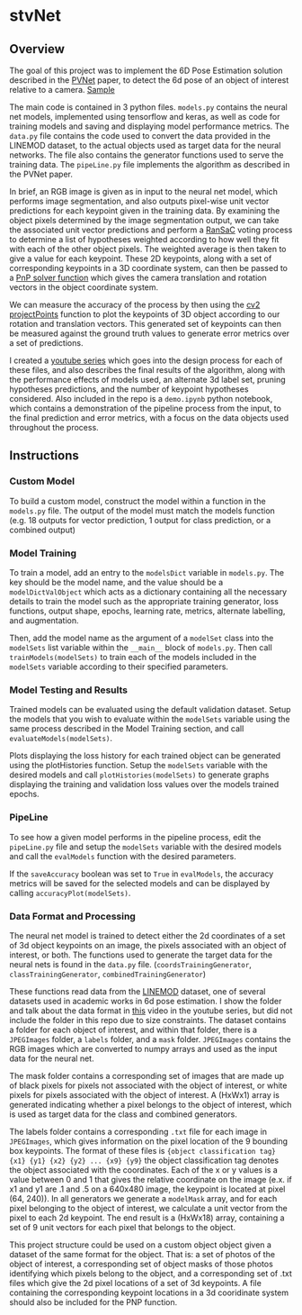 # stvNet

## Overview

The goal of this project was to implement the 6D Pose Estimation solution described in the [PVNet](https://arxiv.org/abs/1812.11788) paper, to detect the 6d pose of an object of interest relative to a camera. [Sample](https://github.com/sgawalsh/stvNet/blob/master/savedImages/uNet_classes_x_stvNet_new_coords_alt%20-%200_ratioPruning.jpg)

The main code is contained in 3 python files. ```models.py``` contains the neural net models, implemented using tensorflow and keras, as well as code for training models and saving and displaying model performance metrics. The ```data.py``` file contains the code used to convert the data provided in the LINEMOD dataset, to the actual objects used as target data for the neural networks. The file also contains the generator functions used to serve the training data. The ```pipeLine.py``` file implements the algorithm as described in the PVNet paper.

In brief, an RGB image is given as in input to the neural net model, which performs image segmentation, and also outputs pixel-wise unit vector predictions for each keypoint given in the training data. By examining the object pixels determined by the image segmentation output, we can take the associated unit vector predictions and perform a [RanSaC](https://en.wikipedia.org/wiki/Random_sample_consensus) voting process to determine a list of hypotheses weighted according to how well they fit with each of the other object pixels. The weighted average is then taken to give a value for each keypoint. These 2D keypoints, along with a set of corresponding keypoints in a 3D coordinate system, can then be passed to a [PnP solver function](https://docs.opencv.org/2.4/modules/calib3d/doc/camera_calibration_and_3d_reconstruction.html#solvepnp) which gives the camera translation and rotation vectors in the object coordinate system.

We can measure the accuracy of the process by then using the [cv2 projectPoints](https://docs.opencv.org/2.4/modules/calib3d/doc/camera_calibration_and_3d_reconstruction.html#projectpoints) function to plot the keypoints of 3D object according to our rotation and translation vectors. This generated set of keypoints can then be measured against the ground truth values to generate error metrics over a set of predictions.

I created a [youtube series](https://www.youtube.com/playlist?list=PL3om9a5CvNUl-ZUvZLS8z66uc0qOxIEqj) which goes into the design process for each of these files, and also describes the final results of the algorithm, along with the performance effects of models used, an alternate 3d label set, pruning hypotheses predictions, and the number of keypoint hypotheses considered. Also included in the repo is a ```demo.ipynb``` python notebook, which contains a demonstration of the pipeline process from the input, to the final prediction and error metrics, with a focus on the data objects used throughout the process.

## Instructions

### Custom Model

To build a custom model, construct the model within a function in the ```models.py``` file. The output of the model must match the models function (e.g. 18 outputs for vector prediction, 1 output for class prediction, or a combined output)

### Model Training

To train a model, add an entry to the ```modelsDict``` variable in ```models.py```. The key should be the model name, and the value should be a ```modelDictValObject``` which acts as a dictionary containing all the necessary details to train the model such as the appropriate training generator, loss functions, output shape, epochs, learning rate, metrics, alternate labelling, and augmentation.

Then, add the model name as the argument of a ```modelSet``` class into the ```modelSets``` list variable within the ```__main__``` block of ```models.py```. Then call ```	trainModels(modelSets)``` to train each of the models included in the ```modelSets``` variable according to their specified parameters.

### Model Testing and Results

Trained models can be evaluated using the default validation dataset. Setup the models that you wish to evaluate within the ```modelSets``` variable using the same process described in the Model Training section, and call ```evaluateModels(modelSets)```.

Plots displaying the loss history for each trained object can be generated using the plotHistories function. Setup the ```modelSets``` variable with the desired models and call ```plotHistories(modelSets)``` to generate graphs displaying the training and validation loss values over the models trained epochs.

### PipeLine

To see how a given model performs in the pipeline process, edit the ```pipeLine.py``` file and setup the ```modelSets``` variable with the desired models and call the ```evalModels``` function with the desired parameters.

If the ```saveAccuracy``` boolean was set to ```True``` in ```evalModels```, the accuracy metrics will be saved for the selected models and can be displayed by calling ```accuracyPlot(modelSets)```.

### Data Format and Processing

The neural net model is trained to detect either the 2d coordinates of a set of 3d object keypoints on an image, the pixels associated with an object of interest, or both. The functions used to generate the target data for the neural nets is found in the `data.py` file. (`coordsTrainingGenerator`, `classTrainingGenerator`, `combinedTrainingGenerator`)

These functions read data from the [LINEMOD](https://zjueducn-my.sharepoint.com/:u:/g/personal/pengsida_zju_edu_cn/EXK2K0B-QrNPi8MYLDFHdB8BQm9cWTxRGV9dQgauczkVYQ?e=beftUz) dataset, one of several datasets used in academic works in 6d pose estimation. I show the folder and talk about the data format in [this](https://www.youtube.com/watch?v=wbTdqlBXOOE) video in the youtube series, but did not include the folder in this repo due to size constraints. The dataset contains a folder for each object of interest, and within that folder, there is a `JPEGImages` folder, a `labels` folder, and a `mask` folder. `JPEGImages` contains the RGB images which are converted to numpy arrays and used as the input data for the neural net.

The mask folder contains a corresponding set of images that are made up of black pixels for pixels not associated with the object of interest, or white pixels for pixels associated with the object of interest. A (HxWx1) array is generated indicating whether a pixel belongs to the object of interest, which is used as target data for the class and combined generators.

The labels folder contains a corresponding `.txt` file for each image in `JPEGImages`, which gives information on the pixel location of the 9 bounding box keypoints. The format of these files is `{object classification tag} {x1} {y1} {x2} {y2} ... {x9} {y9}` the object classification tag denotes the object associated with the coordinates. Each of the x or y values is a value between 0 and 1 that gives the relative coordinate on the image (e.x. if x1 and y1 are .1 and .5 on a 640x480 image, the keypoint is located at pixel (64, 240)). In all generators we generate a `modelMask` array, and for each pixel belonging to the object of interest, we calculate a unit vector from the pixel to each 2d keypoint. The end result is a (HxWx18) array, containing a set of 9 unit vectors for each pixel that belongs to the object.

This project structure could be used on a custom object object given a dataset of the same format for the object. That is: a set of photos of the object of interest, a corresponding set of object masks of those photos identifying which pixels belong to the object, and a corresponding set of .txt files which give the 2d pixel locations of a set of 3d keypoints. A file containing the corresponding keypoint locations in a 3d cooridinate system should also be included for the PNP function.
